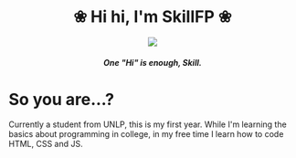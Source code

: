 <h1 
align="center">❀ Hi hi, I'm SkillFP ❀
</h1>
<p align="center">
  <image src="https://c.tenor.com/WOvSeiH_qNoAAAAM/love-heart.gif">
</p>
<h5 align="center">
One "Hi" is enough, Skill.
</h5>
<h1>
So you are...?
</h1>
<p>
Currently a student from UNLP, this is my first year. While I'm learning the basics about programming in college, in my free time I learn how to code HTML, CSS and JS.
</p>